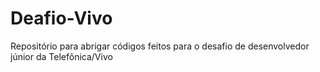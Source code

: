 # Deafio-Vivo
Repositório para abrigar códigos feitos para o desafio de desenvolvedor júnior da Telefônica/Vivo
